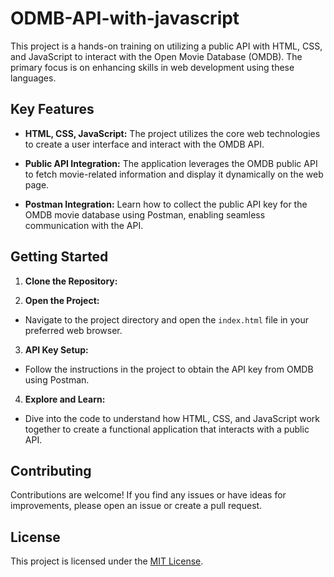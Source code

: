 # ODMB-API-with-javascript

This project is a hands-on training on utilizing a public API with HTML, CSS, and JavaScript to interact with the Open Movie Database (OMDB). The primary focus is on enhancing skills in web development using these languages.

## Key Features

- **HTML, CSS, JavaScript:** The project utilizes the core web technologies to create a user interface and interact with the OMDB API.
  
- **Public API Integration:** The application leverages the OMDB public API to fetch movie-related information and display it dynamically on the web page.

- **Postman Integration:** Learn how to collect the public API key for the OMDB movie database using Postman, enabling seamless communication with the API.

## Getting Started

1. **Clone the Repository:**

2. **Open the Project:**
- Navigate to the project directory and open the `index.html` file in your preferred web browser.

3. **API Key Setup:**
- Follow the instructions in the project to obtain the API key from OMDB using Postman.

4. **Explore and Learn:**
- Dive into the code to understand how HTML, CSS, and JavaScript work together to create a functional application that interacts with a public API.

## Contributing

Contributions are welcome! If you find any issues or have ideas for improvements, please open an issue or create a pull request.

## License

This project is licensed under the [MIT License](LICENSE).
